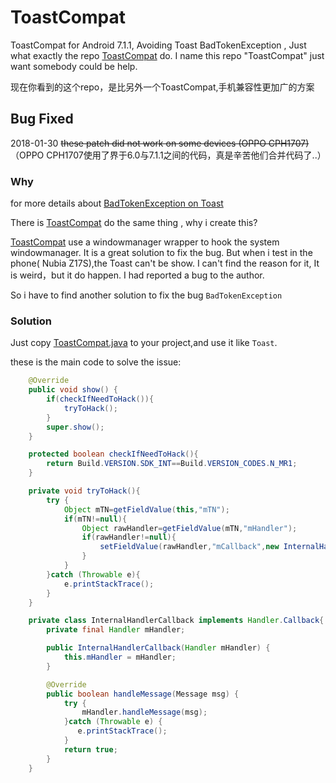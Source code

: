 # ToastCompat
ToastCompat for Android 7.1.1, Avoiding Toast BadTokenException , Just what exactly the repo [ToastCompat](https://github.com/drakeet/ToastCompat) do. I name this repo "ToastCompat" just want somebody could be help.

现在你看到的这个repo，是比另外一个ToastCompat,手机兼容性更加广的方案

## Bug Fixed
2018-01-30  ~~these patch did not work on some devices (OPPO CPH1707)~~（OPPO CPH1707使用了界于6.0与7.1.1之间的代码，真是辛苦他们合并代码了..）

### Why
for more details about [BadTokenException on Toast ](https://github.com/drakeet/ToastCompat)

There is [ToastCompat](https://github.com/drakeet/ToastCompat) do the same thing , why i create this?

[ToastCompat](https://github.com/drakeet/ToastCompat) use a windowmanager wrapper to hook the system windowmanager.
It is a great solution to fix the bug. But when i test in the phone( Nubia Z17S),the Toast can't be show. I can't find the reason for it, 
It is weird，but it do happen. I had reported a bug to the author.

So i have to find another solution to fix the bug `BadTokenException`


### Solution
Just copy [ToastCompat.java](https://github.com/cat9/ToastCompat/blob/master/app/src/main/java/com/miku/toast/ToastCompat.java) to your project,and use it like `Toast`.

these is the main code to solve the issue:

```java
    @Override
    public void show() {
        if(checkIfNeedToHack()){
            tryToHack();
        }
        super.show();
    }

    protected boolean checkIfNeedToHack(){
        return Build.VERSION.SDK_INT==Build.VERSION_CODES.N_MR1;
    }

    private void tryToHack(){
        try {
            Object mTN=getFieldValue(this,"mTN");
            if(mTN!=null){
                Object rawHandler=getFieldValue(mTN,"mHandler");
                if(rawHandler!=null){
                    setFieldValue(rawHandler,"mCallback",new InternalHandlerCallback((Handler)rawHandler));
                }
            }
        }catch (Throwable e){
            e.printStackTrace();
        }
    }

    private class InternalHandlerCallback implements Handler.Callback{
        private final Handler mHandler;

        public InternalHandlerCallback(Handler mHandler) {
            this.mHandler = mHandler;
        }

        @Override
        public boolean handleMessage(Message msg) {
            try {
                mHandler.handleMessage(msg);
            }catch (Throwable e) {
               e.printStackTrace();
            }
            return true;
        }
    }

```
